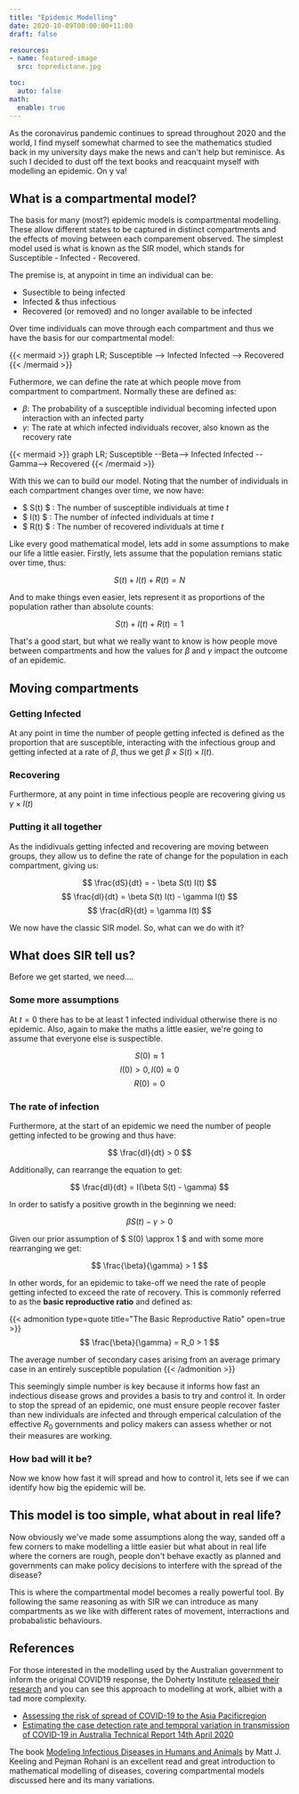 ```yaml
---
title: "Epidemic Modelling"
date: 2020-10-09T00:00:00+11:00
draft: false

resources:
- name: featured-image
  src: topredictane.jpg

toc:
  auto: false
math:
  enable: true
---
```



As the coronavirus pandemic continues to spread throughout 2020 and the world, I find myself somewhat charmed to see the mathematics studied back in my university days make the news and can't help but reminisce. As such I decided to dust off the text books and reacquaint myself with modelling an epidemic. On y va!


## What is a compartmental model?

The basis for many (most?) epidemic models is compartmental modelling. These allow different states to be captured in distinct compartments and the effects of moving between each comparement observed. The simplest model used is what is known as the SIR model, which stands for Susceptible - Infected - Recovered.

The premise is, at anypoint in time an individual can be:
* Susectible to being infected
* Infected & thus infectious
* Recovered (or removed) and no longer available to be infected

Over time individuals can move through each compartment and thus we have the basis for our compartmental model:

{{< mermaid >}}
graph LR;
    Susceptible --> Infected
    Infected --> Recovered
{{< /mermaid >}}

Futhermore, we can define the rate at which people move from compartment to compartment. Normally these are defined as:
- $\beta$: The probability of a susceptible individual becoming infected upon interaction with an infected party
- $\gamma$: The rate at which infected individuals recover, also known as the recovery rate

{{< mermaid >}}
graph LR;
    Susceptible --Beta--> Infected
    Infected --Gamma--> Recovered
{{< /mermaid >}}

With this we can to build our model. Noting that the number of individuals in each compartment changes over time, we now have:

- $ S(t) $ : The number of susceptible individuals at time $t$    
- $ I(t) $ : The number of infected individuals at time $t$    
- $ R(t) $ : The number of recovered individuals at time $t$    


Like every good mathematical model, lets add in some assumptions to make our life a little easier. Firstly, lets assume that the population remians static over time, thus:

$$ S(t) + I(t) + R(t) = N $$

And to make things even easier, lets represent it as proportions of the population rather than absolute counts:

$$ S(t) + I(t) + R(t) = 1 $$

That's a good start, but what we really want to know is how people move between compartments and how the values for $\beta$ and $\gamma$ impact the outcome of an epidemic.


## Moving compartments

### Getting Infected
At any point in time the number of people getting infected is defined as the proportion that are susceptible, interacting with the infectious group and getting infected at a rate of $\beta$, thus we get $\beta \times S(t) \times I(t)$.

### Recovering
Furthermore, at any point in time infectious people are recovering giving us $\gamma \times I(t)$

### Putting it all together
As the indidivuals getting infected and recovering are moving between groups, they allow us to define the rate of change for the population in each compartment, giving us:

$$ \frac{dS}{dt} = - \beta S(t) I(t) $$
$$ \frac{dI}{dt} = \beta S(t) I(t) - \gamma I(t) $$
$$ \frac{dR}{dt} =  \gamma I(t) $$


We now have the classic SIR model. So, what can we do with it?


## What does SIR tell us?

Before we get started, we need....

### Some more assumptions

At $t=0$ there has to be at least 1 infected individual otherwise there is no epidemic. Also, again to make the maths a little easier, we're going to assume that everyone else is suspectible. 

$$ S(0) \approx 1 $$
$$ I(0) > 0,  I(0) \approx 0$$
$$ R(0) = 0 $$


### The rate of infection

Furthermore, at the start of an epidemic we need the number of people getting infected to be growing and thus have:

$$ \frac{dI}{dt} > 0 $$

Additionally, can rearrange the equation to get:

$$ \frac{dI}{dt} = I(\beta S(t) - \gamma) $$


In order to satisfy a positive growth in the beginning we need:

$$ \beta S(t) - \gamma > 0 $$

Given our prior assumption of $ S(0) \approx 1 $ and with some more rearranging we get:

$$ \frac{\beta}{\gamma} > 1 $$ 

In other words, for an epidemic to take-off we need the rate of people getting infected to exceed the rate of recovery. This is commonly referred to as the **basic reproductive ratio** and defined as:



{{< admonition type=quote title="The Basic Reproductive Ratio" open=true >}}
$$ \frac{\beta}{\gamma} = R_0 > 1 $$ 

The average number of secondary cases arising from an average primary case in an entirely susceptible population
{{< /admonition >}}


This seemingly simple number is key because it informs how fast an indectious disease grows and provides a basis to try and control it. In order to stop the spread of an epidemic, one must ensure people recover faster than new individuals are infected and through emperical calculation of the effective $R_0$ governments and policy makers can assess whether or not their measures are working.



### How bad will it be?

Now we know how fast it will spread and how to control it, lets see if we can identify how big the epidemic will be.




## This model is too simple, what about in real life?

Now obviously we've made some assumptions along the way, sanded off a few corners to make modelling a little easier but what about in real life where the corners are rough, people don't behave exactly as planned and governments can make policy decisions to interfere with the spread of the disease?

This is where the compartmental model becomes a really powerful tool. By following the same reasoning as with SIR we can introduce as many compartments as we like with different rates of movement, interractions and probabalistic behaviours.

<!-- Examples for isolation &/or vaccination -->


## References

For those interested in the modelling used by the Australian government to inform the original COVID19 response, the Doherty Institute [released their research](https://www.doherty.edu.au/uploads/content_doc/McVernon_Modelling_COVID-19_07Apr1_with_appendix.pdf) and you can see this approach to modelling at work, albiet with a tad more complexity.

- [Assessing the risk of spread of COVID-19 to the Asia Pacificregion](https://www.doherty.edu.au/uploads/content_doc/Geard_importation_risk_assessment_COVID19_Apr7.pdf)
- [Estimating the case detection rate and temporal variation in transmission of COVID-19 in Australia Technical Report 14th April 2020](https://www.doherty.edu.au/uploads/content_doc/Estimating_changes_in_the_transmission_of_COVID-19_April14-public-release.pdf)



The book [Modeling Infectious Diseases in Humans and Animals](https://press.princeton.edu/books/hardcover/9780691116174/modeling-infectious-diseases-in-humans-and-animals) by Matt J. Keeling and Pejman Rohani is an excellent read and great introduction to mathematical modelling of diseases, covering compartmental models discussed here and its many variations.




